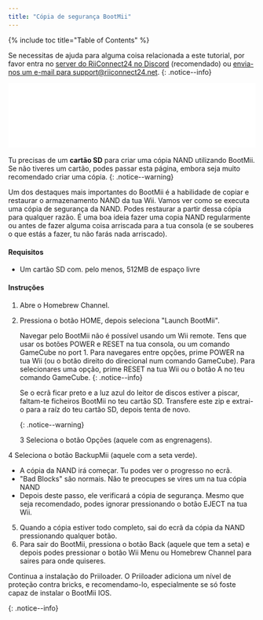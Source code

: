 ```yaml
---
title: "Cópia de segurança BootMii"
---
```


{% include toc title="Table of Contents" %}

Se necessitas de ajuda para alguma coisa relacionada a este tutorial, por favor entra no [server do RiiConnect24 no Discord](https://discord.gg/rc24) (recomendado) ou [envia-nos um e-mail para support@riiconnect24.net](mailto:support@riiconnect24.net).
{: .notice--info}

![BootMii Logo](/images/bootmii.png)

Tu precisas de um **cartão SD** para criar uma cópia NAND utilizando BootMii. Se não tiveres um cartão, podes passar esta página, embora seja muito recomendado criar uma cópia.
{: .notice--warning}

Um dos destaques mais importantes do BootMii é a habilidade de copiar e restaurar o armazenamento NAND da tua Wii. Vamos ver como se executa uma cópia de segurança da NAND. Podes restaurar a partir dessa cópia para qualquer razão. É uma boa ideia fazer uma copia NAND regularmente ou antes de fazer alguma coisa arriscada para a tua consola (e se souberes o que estás a fazer, tu não farás nada arriscado).

#### Requisitos
* Um cartão SD com. pelo menos, 512MB de espaço livre

#### Instruções
1. Abre o Homebrew Channel.
2. Pressiona o botão HOME, depois seleciona "Launch BootMii".

    Navegar pelo BootMii não é possível usando um Wii remote. Tens que usar os botões POWER e RESET na tua consola, ou um comando GameCube no port 1. Para navegares entre opções, prime POWER na tua Wii (ou o botão direito do direcional num comando GameCube). Para selecionares uma opção, prime RESET na tua Wii ou o botão A no teu comando GameCube.
    {: .notice--info}


    Se o ecrã ficar preto e a luz azul do leitor de discos estiver a piscar, faltam-te ficheiros BootMii no teu cartão SD. Transfere
 este zip e extrai-o para a raíz do teu cartão SD, depois tenta de novo. </p> 
   
   {: .notice--warning}</li> 
   
   3 Seleciona o botão Opções (aquele com as engrenagens).

4 Seleciona o botão BackupMii (aquele com a seta verde).</ol> 

- A cópia da NAND irá começar. Tu podes ver o progresso no ecrã.
- "Bad Blocks" são normais. Não te preocupes se vires um na tua cópia NAND
- Depois deste passo, ele verificará a cópia de segurança. Mesmo que seja recomendado, podes ignorar pressionando o botão EJECT na tua Wii.

5. Quando a cópia estiver todo completo, sai do ecrã da cópia da NAND pressionando qualquer botão.
6. Para sair do BootMii, pressiona o botão Back (aquele que tem a seta) e depois podes pressionar o botão Wii Menu ou Homebrew Channel para saires para onde quiseres.

<!---
To restore from a NAND backup on your SD card, you can follow these instructions using RestoreMii (the button right next to BackupMii with a red arrow).
{: .notice--info}
-->

Continua a instalação do Priiloader. O Priiloader adiciona um nível de proteção contra bricks, e recomendamo-lo, especialmente se só foste capaz de instalar o BootMii IOS. 

{: .notice--info}
